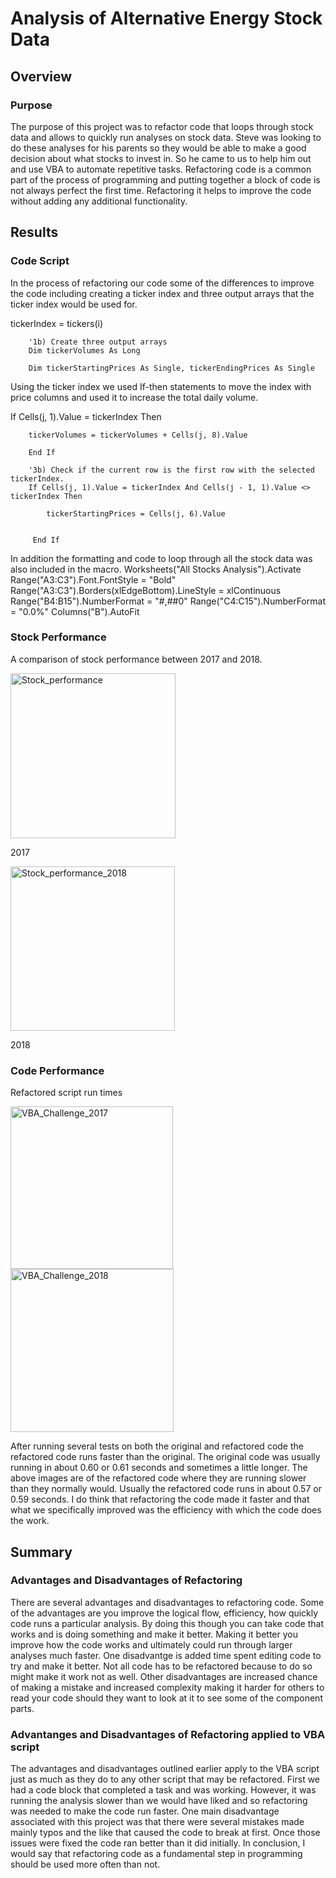 # Analysis of Alternative Energy Stock Data


## Overview

### Purpose
The purpose of this project was to refactor code that loops through stock data and allows to quickly run analyses on stock data.  Steve was looking to do these analyses for his parents so they would be able to make a good decision about what stocks to invest in.  So he came to us to help him out and use VBA to automate repetitive tasks.  Refactoring code is a common part of the process of programming and putting together a block of code is not always perfect the first time.  Refactoring it helps to improve the code without adding any additional functionality.


## Results

### Code Script

In the process of refactoring our code some of the differences to improve the code including creating a ticker index and three output arrays that the ticker index would be used for.

 tickerIndex = tickers(i)
        
        '1b) Create three output arrays
        Dim tickerVolumes As Long
    
        Dim tickerStartingPrices As Single, tickerEndingPrices As Single
        
Using the ticker index we used If-then statements to move the index with price columns and used it to increase the total daily volume.

 If Cells(j, 1).Value = tickerIndex Then
        
        tickerVolumes = tickerVolumes + Cells(j, 8).Value
        
        End If
        
        '3b) Check if the current row is the first row with the selected tickerIndex.
        If Cells(j, 1).Value = tickerIndex And Cells(j - 1, 1).Value <> tickerIndex Then
            
            tickerStartingPrices = Cells(j, 6).Value
            
            
         End If


In addition the formatting and code to loop through all the stock data was also included in the macro.
 Worksheets("All Stocks Analysis").Activate
    Range("A3:C3").Font.FontStyle = "Bold"
    Range("A3:C3").Borders(xlEdgeBottom).LineStyle = xlContinuous
    Range("B4:B15").NumberFormat = "#,##0"
    Range("C4:C15").NumberFormat = "0.0%"
    Columns("B").AutoFit
    
### Stock Performance

A comparison of stock performance between 2017 and 2018.

<img width="264" alt="Stock_performance" src="https://user-images.githubusercontent.com/29406929/173357560-95962238-e00e-4190-a87f-b52487a5dabe.png">

2017



<img width="263" alt="Stock_performance_2018" src="https://user-images.githubusercontent.com/29406929/173357627-f98ed6a0-d088-4bf9-b433-369f93a1569e.png">

2018


### Code Performance

Refactored script run times

<img width="260" alt="VBA_Challenge_2017" src="https://user-images.githubusercontent.com/29406929/173362432-ec393dfe-e9ba-422d-8000-49d2b2347c01.png">



<img width="261" alt="VBA_Challenge_2018" src="https://user-images.githubusercontent.com/29406929/173362480-c1c96a11-f40b-4562-b887-4b19e328f6fc.png">

After running several tests on both the original and refactored code the refactored code runs faster than the original.  The original code was usually running in about 0.60 or 0.61 seconds and sometimes a little longer.  The above images are of the refactored code where they are running slower than they normally would.  Usually the refactored code runs in about 0.57 or 0.59 seconds.  I do think that refactoring the code made it faster and that what we specifically improved was the efficiency with which the code does the work.

## Summary

### Advantages and Disadvantages of Refactoring
There are several advantages and disadvantages to refactoring code.  Some of the advantages are you improve the logical flow, efficiency, how quickly code runs a particular analysis.  By doing this though you can take code that works and is doing something and make it better.  Making it better you improve how the code works and ultimately could run through larger analyses much faster.  One disadvantge is added time spent editing code to try and make it better.  Not all code has to be refactored because to do so might make it work not as well.  Other disadvantages are increased chance of making a mistake and increased complexity making it harder for others to read your code should they want to look at it to see some of the component parts.

### Advantanges and Disadvantages of Refactoring applied to VBA script
The advantages and disadvantages outlined earlier apply to the VBA script just as much as they do to any other script that may be refactored.  First we had a code block that completed a task and was working.  However, it was running the analysis slower than we would have liked and so refactoring was needed to make the code run faster.  One main disadvantage associated with this project was that there were several mistakes made mainly typos and the like that caused the code to break at first.  Once those issues were fixed the code ran better than it did initially.  In conclusion, I would say that refactoring code as a fundamental step in programming should be used more often than not.
